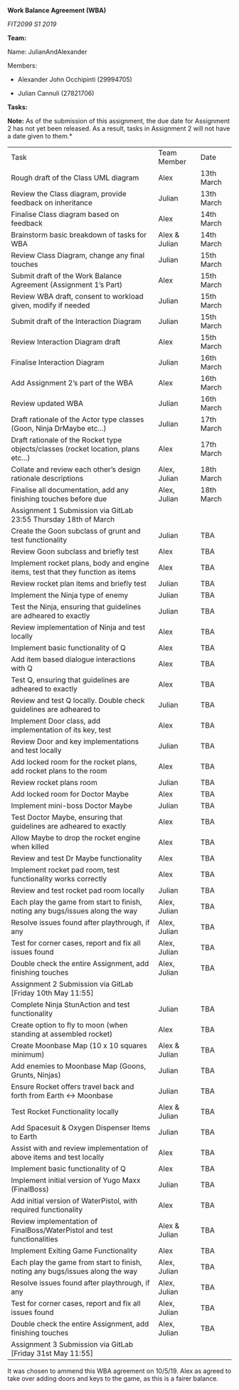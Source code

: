 **Work Balance Agreement (WBA)**

*FIT2099 S1 2019*

**Team:**

Name: JulianAndAlexander

Members:

* Alexander John Occhipinti (29994705)

* Julian Cannuli (27821706)


**Tasks:**

**Note:** As of the submission of this assignment, the due date for Assignment 2 has not yet been released. As a result, tasks in Assignment 2 will not have a date given to them.*

<table>
  <tr>
    <td>Task</td>
    <td>Team Member</td>
    <td>Date</td>
  </tr>
  <tr>
    <td>Rough draft of the Class UML diagram</td>
    <td>Alex</td>
    <td>13th March</td>
  </tr>
  <tr>
    <td>Review the Class diagram, provide feedback on inheritance</td>
    <td>Julian</td>
    <td>13th March</td>
  </tr>
  <tr>
    <td>Finalise Class diagram based on feedback</td>
    <td>Alex</td>
    <td>14th March</td>
  </tr>
  <tr>
    <td>Brainstorm basic breakdown of tasks for WBA</td>
    <td>Alex & Julian</td>
    <td>14th March</td>
  </tr>
  <tr>
    <td>Review Class Diagram, change any final touches</td>
    <td>Julian</td>
    <td>15th March</td>
  </tr>
  <tr>
    <td>Submit draft of the Work Balance Agreement (Assignment 1’s Part)</td>
    <td>Alex</td>
    <td>15th March</td>
  </tr>
  <tr>
    <td>Review WBA draft, consent to workload given, modify if needed</td>
    <td>Julian</td>
    <td>15th March</td>
  </tr>
  <tr>
    <td>Submit draft of the Interaction Diagram</td>
    <td>Julian</td>
    <td>15th March</td>
  </tr>
  <tr>
    <td>Review Interaction Diagram draft</td>
    <td>Alex</td>
    <td>15th March</td>
  </tr>
  <tr>
    <td>Finalise Interaction Diagram</td>
    <td>Julian</td>
    <td>16th March</td>
  </tr>
  <tr>
    <td>Add Assignment 2’s part of the WBA</td>
    <td>Alex</td>
    <td>16th March</td>
  </tr>
  <tr>
    <td>Review updated WBA</td>
    <td>Julian</td>
    <td>16th March</td>
  </tr>
  <tr>
    <td>Draft rationale of the Actor type classes (Goon, Ninja DrMaybe etc...)</td>
    <td>Julian</td>
    <td>17th March</td>
  </tr>
  <tr>
    <td>Draft rationale of the Rocket type objects/classes (rocket location, plans etc...)</td>
    <td>Alex</td>
    <td>17th March</td>
  </tr>
  <tr>
    <td>Collate and review each other’s design rationale descriptions</td>
    <td>Alex, Julian</td>
    <td>18th March</td>
  </tr>
  <tr>
    <td>Finalise all documentation, add any finishing touches before due</td>
    <td>Alex, Julian</td>
    <td>18th March</td>
  </tr>
  <tr>
    <td>Assignment 1 Submission via GitLab 23:55 Thursday 18th of March</td>
    <td></td>
    <td></td>
  </tr>
  <tr>
    <td>Create the Goon subclass of grunt and test functionality</td>
    <td>Julian</td>
    <td>TBA</td>
  </tr>
  <tr>
    <td>Review Goon subclass and briefly test</td>
    <td>Alex</td>
    <td>TBA</td>
  </tr>
  <tr>
    <td>Implement rocket plans, body and engine items, test that they function as items</td>
    <td>Alex</td>
    <td>TBA</td>
  </tr>
  <tr>
    <td>Review rocket plan items and briefly test</td>
    <td>Julian</td>
    <td>TBA</td>
  </tr>
  <tr>
    <td>Implement the Ninja type of enemy</td>
    <td>Julian</td>
    <td>TBA</td>
  </tr>
  <tr>
    <td>Test the Ninja, ensuring that guidelines are adheared to exactly</td>
    <td>Julian</td>
    <td>TBA</td>
  </tr>
  <tr>
    <td>Review implementation of Ninja and test locally</td>
    <td>Alex</td>
    <td>TBA</td>
  </tr>
  <tr>
    <td>Implement basic functionality of Q</td>
    <td>Alex</td>
    <td>TBA</td>
  </tr>
  <tr>
    <td>Add item based dialogue interactions with Q</td>
    <td>Alex</td>
    <td>TBA</td>
  </tr>
  <tr>
    <td>Test Q, ensuring that guidelines are adheared to exactly</td>
    <td>Alex</td>
    <td>TBA</td>
  </tr>
  <tr>
    <td>Review and test Q locally. Double check guidelines are adheared to</td>
    <td>Julian</td>
    <td>TBA</td>
  </tr>
  <tr>
    <td>Implement Door class, add implementation of its key, test</td>
    <td>Alex</td>
    <td>TBA</td>
  </tr>
  <tr>
    <td>Review Door and key implementations and test locally</td>
    <td>Julian</td>
    <td>TBA</td>
  </tr>
  <tr>
    <td>Add locked room for the rocket plans, add rocket plans to the room</td>
    <td>Alex</td>
    <td>TBA</td>
  </tr>
  <tr>
    <td>Review rocket plans room</td>
    <td>Julian</td>
    <td>TBA</td>
  </tr>
  <tr>
    <td>Add locked room for Doctor Maybe</td>
    <td>Alex</td>
    <td>TBA</td>
  </tr>
  <tr>
    <td>Implement mini-boss Doctor Maybe</td>
    <td>Julian</td>
    <td>TBA</td>
  </tr>
  <tr>
    <td>Test Doctor Maybe, ensuring that guidelines are adheared to exactly</td>
    <td>Alex</td>
    <td>TBA</td>
  </tr>
  <tr>
    <td>Allow Maybe to drop the rocket engine when killed</td>
    <td>Alex</td>
    <td>TBA</td>
  </tr>
  <tr>
    <td>Review and test Dr Maybe functionality</td>
    <td>Alex</td>
    <td>TBA</td>
  </tr>
  <tr>
    <td>Implement rocket pad room, test functionality works correctly</td>
    <td>Alex</td>
    <td>TBA</td>
  </tr>
  <tr>
    <td>Review and test rocket pad room locally </td>
    <td>Julian</td>
    <td>TBA</td>
  </tr>
  <tr>
    <td>Each play the game from start to finish, noting any bugs/issues along the way</td>
    <td>Alex, Julian</td>
    <td>TBA</td>
  </tr>
  <tr>
    <td>Resolve issues found after playthrough, if any</td>
    <td>Alex, Julian</td>
    <td>TBA</td>
  </tr>
  <tr>
    <td>Test for corner cases, report and fix all issues found</td>
    <td>Alex, Julian</td>
    <td>TBA</td>
  </tr>
  <tr>
    <td>Double check the entire Assignment, add finishing touches</td>
    <td>Alex, Julian</td>
    <td>TBA</td>
  </tr>
  <tr>
    <td>Assignment 2 Submission via GitLab [Friday 10th May 11:55]</td>
    <td></td>
    <td></td>
  </tr>
  <tr>
    <td>Complete Ninja StunAction and test functionality</td>
    <td>Julian</td>
    <td>TBA</td>
  </tr>
  <tr>
    <td>Create option to fly to moon (when standing at assembled rocket)</td>
    <td>Alex</td>
    <td>TBA</td>
  </tr>
  <tr>
    <td>Create Moonbase Map (10 x 10 squares minimum)</td>
    <td>Alex & Julian</td>
    <td>TBA</td>
  </tr>
  <tr>
    <td>Add enemies to Moonbase Map (Goons, Grunts, Ninjas)</td>
    <td>Julian</td>
    <td>TBA</td>
  </tr>
  <tr>
    <td>Ensure Rocket offers travel back and forth from Earth <-> Moonbase</td>
    <td>Julian</td>
    <td>TBA</td>
  </tr>
  <tr>
    <td>Test Rocket Functionality locally</td>
    <td>Alex & Julian</td>
    <td>TBA</td>
  </tr>
  <tr>
    <td>Add Spacesuit & Oxygen Dispenser Items to Earth</td>
    <td>Julian</td>
    <td>TBA</td>
  </tr>
  <tr>
    <td>Assist with and review implementation of above items and test locally</td>
    <td>Alex</td>
    <td>TBA</td>
  </tr>
  <tr>
    <td>Implement basic functionality of Q</td>
    <td>Alex</td>
    <td>TBA</td>
  </tr>
  <tr>
    <td>Implement initial version of Yugo Maxx (FinalBoss)</td>
    <td>Julian</td>
    <td>TBA</td>
  </tr>
  <tr>
    <td>Add initial version of WaterPistol, with required functionality</td>
    <td>Alex</td>
    <td>TBA</td>
  </tr>
  <tr>
    <td>Review implementation of FinalBoss/WaterPistol and test functionalities</td>
    <td>Alex & Julian</td>
    <td>TBA</td>
  </tr>
  <tr>
    <td>Implement Exiting Game Functionality</td>
    <td>Alex</td>
    <td>TBA</td>
  </tr>
  <tr>
    <td>Each play the game from start to finish, noting any bugs/issues along the way</td>
    <td>Alex, Julian</td>
    <td>TBA</td>
  </tr>
  <tr>
    <td>Resolve issues found after playthrough, if any</td>
    <td>Alex, Julian</td>
    <td>TBA</td>
  </tr>
  <tr>
    <td>Test for corner cases, report and fix all issues found</td>
    <td>Alex, Julian</td>
    <td>TBA</td>
  </tr>
  <tr>
    <td>Double check the entire Assignment, add finishing touches</td>
    <td>Alex, Julian</td>
    <td>TBA</td>
  </tr>
  <tr>
    <td>Assignment 3 Submission via GitLab [Friday 31st May 11:55]</td>
    <td></td>
    <td></td>
  </tr>
</table>

It was chosen to ammend this WBA agreement on 10/5/19.
Alex as agreed to take over adding doors and keys to the game,
as this is a fairer balance.
